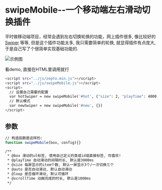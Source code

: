 # swipeMobile--一个移动端左右滑动切换插件

平时做移动端项目，经常会遇到左右切换轮换的功能，网上插件很多, 像比较好的[Swiper](http://www.swiper.com.cn/) 等等, 但是这个插件功能太多, 我只需要简单的轮换, 就显得插件有点庞大, 于是自己写了个很简单实现基础功能的.

![示例图](http://7xoyoo.com1.z0.glb.clouddn.com/image/jpg/1.gif)

看demo, 直接在HTML里调用就行
``` bash
<script src="../js/zepto.min.js"></script>
<script src="../js/swipeMobile.js"></script>
<script>
  // 设置自己需要的配置  
  var hotSwiper = new swipeMobile('#hot', {"size": 2, "playTime": 4000,"auto": false, "scrollTime": 800});
  // 默认模式
  var newSwiper = new swipeMobile('#new', {})
</script>
```

## 参数

``` bash
// 构造函数是这样的:
function swipeMobile(box, config){}

/**
 * @box 滑动的ul标签, 使用自己定义的类或id或直接标签, 你喜欢!
 * @playTime 自动滑动的间隔时长, 默认是3000ms
 * @size 每屏显示的item个数, 默认一屏显示3个/一次切换三个
 * @auto 是否自动滑动, 默认自动滑动
 * @loop 是否循环滑动, 默认可循环
 * @scrollTime 动画完成的时长, 默认是1000ms
 */
```
